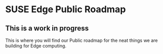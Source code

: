 # SUSE Edge Public Roadmap
## This is a work in progress
This is where you will find our Public roadmap for the neat things we are building for Edge computing.
